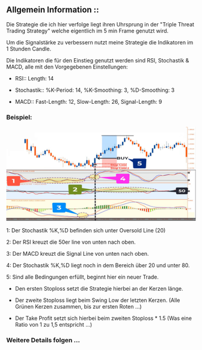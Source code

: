 ## Allgemein Information ::

Die Strategie die ich hier verfolge liegt ihren Uhrsprung in der "Triple Threat Trading Strategy" welche eigentlich im 5 min Frame genutzt wird.

Um die Signalstärke zu verbessern nutzt meine Strategie die Indikatoren im 1 Stunden Candle.

Die Indikatoren die für den Einstieg genutzt werden sind RSI, Stochastik & MACD, alle mit den Vorgegebenen Einstellungen:

- RSI:: Length: 14

- Stochastik:: %K-Period: 14, %K-Smoothing: 3, %D-Smoothing: 3

- MACD:: Fast-Length: 12, Slow-Length: 26, Signal-Length: 9

### Beispiel:

![Beispiel](https://raw.githubusercontent.com/Mastaaa1987/freqtrade-strategie/refs/heads/main/res/freqtrade_indikatoren.jpg)

1: Der Stochastik %K,%D befinden sich unter Oversold Line (20)

2: Der RSI kreuzt die 50er line von unten nach oben.

3: Der MACD kreuzt die Signal Line von unten nach oben.

4: Der Stochastik %K,%D liegt noch in dem Bereich über 20 und unter 80.

5: Sind alle Bedingungen erfüllt, beginnt hier ein neuer Trade.

- Den ersten Stoploss setzt die Strategie hierbei an der Kerzen länge.

- Der zweite Stoploss liegt beim Swing Low der letzten Kerzen. (Alle Grünen Kerzen zusammen, bis zur ersten Roten ...)

- Der Take Profit setzt sich hierbei beim zweiten Stoploss * 1.5 (Was eine Ratio von 1 zu 1,5 entspricht ...)

### Weitere Details folgen ...
